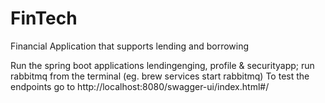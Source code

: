 # FinTech
Financial Application that supports lending and borrowing

Run the spring boot applications lendingenging, profile & securityapp;
run rabbitmq from the terminal (eg. brew services start rabbitmq)
To test the endpoints go to http://localhost:8080/swagger-ui/index.html#/
